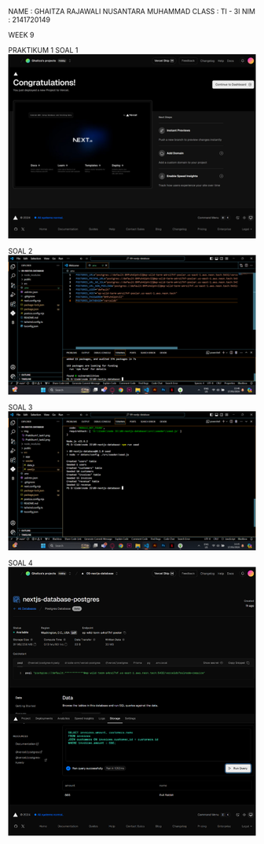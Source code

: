 NAME    : GHAITZA RAJAWALI NUSANTARA MUHAMMAD
CLASS   : TI - 3I
NIM     : 2141720149

WEEK 9

PRAKTIKUM 1
SOAL 1
![Soal 1](img/Praktikum1_task1.png)

SOAL 2
![Soal 2](img/Praktikum1_task2.png)

SOAL 3
![Soal 3](img/Praktikum1_task3.png)

SOAL 4
![Soal 4](img/Praktikum1_task4.png)